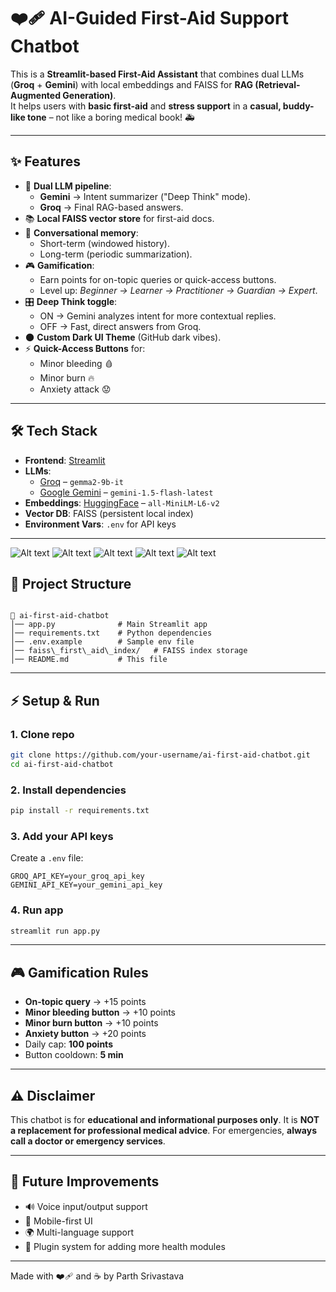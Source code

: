 
# ❤️‍🩹 AI-Guided First-Aid Support Chatbot

This is a **Streamlit-based First-Aid Assistant** that combines dual LLMs (**Groq** + **Gemini**) with local embeddings and FAISS for **RAG (Retrieval-Augmented Generation)**.  
It helps users with **basic first-aid** and **stress support** in a **casual, buddy-like tone** – not like a boring medical book! 🚑

---

## ✨ Features

- 🤖 **Dual LLM pipeline**:
  - **Gemini** → Intent summarizer ("Deep Think" mode).
  - **Groq** → Final RAG-based answers.
- 📚 **Local FAISS vector store** for first-aid docs.
- 🧠 **Conversational memory**:
  - Short-term (windowed history).
  - Long-term (periodic summarization).
- 🎮 **Gamification**:
  - Earn points for on-topic queries or quick-access buttons.
  - Level up: *Beginner → Learner → Practitioner → Guardian → Expert*.
- 🎛️ **Deep Think toggle**:
  - ON → Gemini analyzes intent for more contextual replies.
  - OFF → Fast, direct answers from Groq.
- 🌑 **Custom Dark UI Theme** (GitHub dark vibes).
- ⚡ **Quick-Access Buttons** for:
  - Minor bleeding 🩸  
  - Minor burn 🔥  
  - Anxiety attack 😟  

---

## 🛠️ Tech Stack

- **Frontend**: [Streamlit](https://streamlit.io/)
- **LLMs**: 
  - [Groq](https://groq.com/) – `gemma2-9b-it`
  - [Google Gemini](https://ai.google.dev/) – `gemini-1.5-flash-latest`
- **Embeddings**: [HuggingFace](https://huggingface.co/) – `all-MiniLM-L6-v2`
- **Vector DB**: FAISS (persistent local index)
- **Environment Vars**: `.env` for API keys

---


![Alt text](image.png)
![Alt text](image_copy.png)
![Alt text](image_2.png)
![Alt text](image_3.png)
![Alt text](image_4.png)



## 📂 Project Structure

```

📁 ai-first-aid-chatbot
│── app.py              # Main Streamlit app
│── requirements.txt    # Python dependencies
│── .env.example        # Sample env file
│── faiss\_first\_aid\_index/   # FAISS index storage
│── README.md           # This file

````

---

## ⚡ Setup & Run

### 1. Clone repo
```bash
git clone https://github.com/your-username/ai-first-aid-chatbot.git
cd ai-first-aid-chatbot
````

### 2. Install dependencies

```bash
pip install -r requirements.txt
```

### 3. Add your API keys

Create a `.env` file:

```
GROQ_API_KEY=your_groq_api_key
GEMINI_API_KEY=your_gemini_api_key
```

### 4. Run app

```bash
streamlit run app.py
```

---

## 🎮 Gamification Rules

* **On-topic query** → +15 points
* **Minor bleeding button** → +10 points
* **Minor burn button** → +10 points
* **Anxiety button** → +20 points
* Daily cap: **100 points**
* Button cooldown: **5 min**

---

## ⚠️ Disclaimer

This chatbot is for **educational and informational purposes only**.
It is **NOT a replacement for professional medical advice**. For emergencies, **always call a doctor or emergency services**.

---

## 🚀 Future Improvements

* 🔊 Voice input/output support
* 📱 Mobile-first UI
* 🌍 Multi-language support
* 🧩 Plugin system for adding more health modules

---

Made with ❤️‍🩹 and ☕ by Parth Srivastava

```

